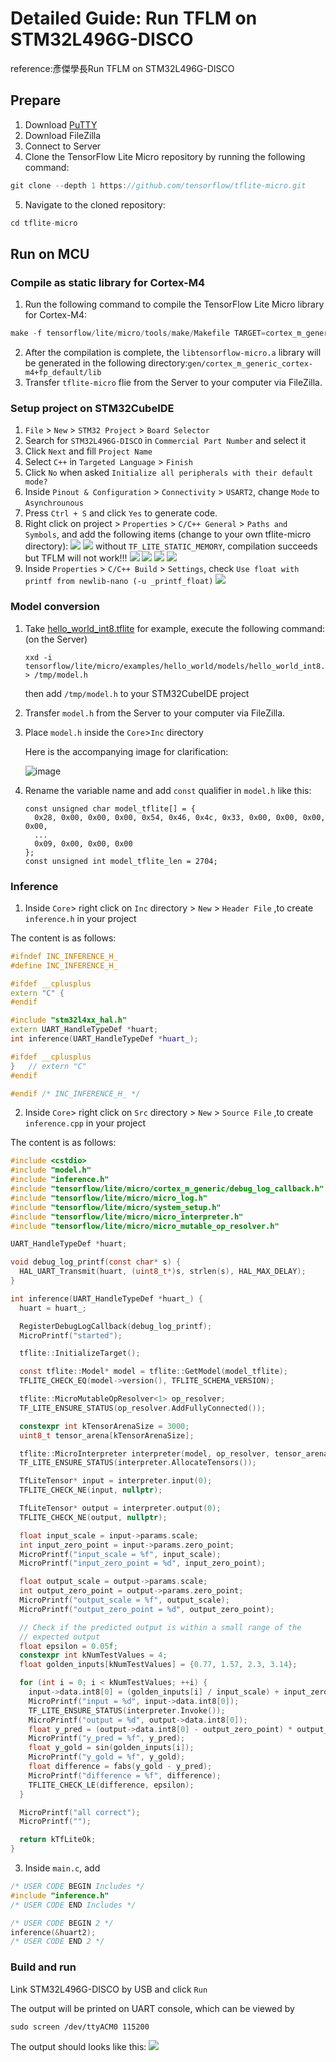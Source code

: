 # Detailed Guide: Run TFLM on STM32L496G-DISCO
reference:彥傑學長Run TFLM on STM32L496G-DISCO

## Prepare
1. Download [PuTTY](https://www.putty.org/)
2. Download FileZilla
3. Connect to Server
4. Clone the TensorFlow Lite Micro repository by running the following command:
```c
git clone --depth 1 https://github.com/tensorflow/tflite-micro.git
```
5. Navigate to the cloned repository:
```c
cd tflite-micro
```
## Run on MCU
### Compile as static library for Cortex-M4
1. Run the following command to compile the TensorFlow Lite Micro library for Cortex-M4:
```c
make -f tensorflow/lite/micro/tools/make/Makefile TARGET=cortex_m_generic TARGET_ARCH=cortex-m4+fp OPTIMIZED_KERNEL_DIR=cmsis_nn microlite
```
2. After the compilation is complete,
the `libtensorflow-micro.a` library will be generated in the following directory:`gen/cortex_m_generic_cortex-m4+fp_default/lib`
3. Transfer `tflite-micro` flie from the Server to your computer via FileZilla.

### Setup project on STM32CubeIDE
1. `File` > `New` > `STM32 Project` > `Board Selector`
2. Search for `STM32L496G-DISCO` in `Commercial Part Number` and select it
3. Click `Next` and fill `Project Name`
4. Select `C++` in `Targeted Language` > `Finish`
5. Click `No` when asked `Initialize all peripherals with their default mode?`
6. Inside `Pinout & Configuration` > `Connectivity` > `USART2`, change `Mode` to `Asynchrounous`
7. Press `Ctrl + S` and click `Yes` to generate code.
8. Right click on project > `Properties` > `C/C++ General` > `Paths and Symbols`, and add the following items (change to your own tflite-micro directory):
![](https://i.imgur.com/RdNaUGa.png)
![](https://i.imgur.com/7t1MLfB.png)
without `TF_LITE_STATIC_MEMORY`, compilation succeeds but TFLM will not work!!!
![](https://i.imgur.com/LkWXDCg.png)
![](https://i.imgur.com/RHyqrgq.png)
![](https://i.imgur.com/khnAnh1.png)
![](https://i.imgur.com/ejpoq2v.png)
9. Inside `Properties` > `C/C++ Build` > `Settings`, check `Use float with printf from newlib-nano (-u _printf_float)`
![](https://i.imgur.com/sHl413t.png)

### Model conversion
1. Take [hello_world_int8.tflite](https://github.com/tensorflow/tflite-micro/blob/main/tensorflow/lite/micro/examples/hello_world/models/hello_world_int8.tflite) for example, execute the following command:(on the Server)
   ```
   xxd -i tensorflow/lite/micro/examples/hello_world/models/hello_world_int8.tflite > /tmp/model.h
   ```
   then add `/tmp/model.h` to your STM32CubeIDE project
2. Transfer `model.h` from the Server to your computer via FileZilla.
3. Place `model.h` inside the `Core`>`Inc` directory

   Here is the accompanying image for clarification:

   ![image](https://github.com/Shuningchang/UART/assets/174292413/61a94e70-8d25-4bcd-bc0b-05edaacfe4e6)
4. Rename the variable name and add `const` qualifier in `model.h` like this:
   ```
   const unsigned char model_tflite[] = {
     0x28, 0x00, 0x00, 0x00, 0x54, 0x46, 0x4c, 0x33, 0x00, 0x00, 0x00, 0x00,
     ...
     0x09, 0x00, 0x00, 0x00
   };
   const unsigned int model_tflite_len = 2704;
   ```
### Inference

1. Inside `Core`> right click on `Inc` directory > `New` > `Header File` ,to create `inference.h` in your project

The content is as follows:
   ```cpp
   #ifndef INC_INFERENCE_H_
   #define INC_INFERENCE_H_

   #ifdef __cplusplus
   extern "C" {
   #endif

   #include "stm32l4xx_hal.h"
   extern UART_HandleTypeDef *huart;
   int inference(UART_HandleTypeDef *huart_);

   #ifdef __cplusplus
   }   // extern "C"
   #endif

   #endif /* INC_INFERENCE_H_ */
   ```
2. Inside `Core`> right click on `Src` directory > `New` > `Source File` ,to create `inference.cpp` in your project

The content is as follows:
```c
#include <cstdio>
#include "model.h"
#include "inference.h"
#include "tensorflow/lite/micro/cortex_m_generic/debug_log_callback.h"
#include "tensorflow/lite/micro/micro_log.h"
#include "tensorflow/lite/micro/system_setup.h"
#include "tensorflow/lite/micro/micro_interpreter.h"
#include "tensorflow/lite/micro/micro_mutable_op_resolver.h"

UART_HandleTypeDef *huart;

void debug_log_printf(const char* s) {
  HAL_UART_Transmit(huart, (uint8_t*)s, strlen(s), HAL_MAX_DELAY);
}

int inference(UART_HandleTypeDef *huart_) {
  huart = huart_;

  RegisterDebugLogCallback(debug_log_printf);
  MicroPrintf("started");

  tflite::InitializeTarget();

  const tflite::Model* model = tflite::GetModel(model_tflite);
  TFLITE_CHECK_EQ(model->version(), TFLITE_SCHEMA_VERSION);

  tflite::MicroMutableOpResolver<1> op_resolver;
  TF_LITE_ENSURE_STATUS(op_resolver.AddFullyConnected());

  constexpr int kTensorArenaSize = 3000;
  uint8_t tensor_arena[kTensorArenaSize];

  tflite::MicroInterpreter interpreter(model, op_resolver, tensor_arena, kTensorArenaSize);
  TF_LITE_ENSURE_STATUS(interpreter.AllocateTensors());

  TfLiteTensor* input = interpreter.input(0);
  TFLITE_CHECK_NE(input, nullptr);

  TfLiteTensor* output = interpreter.output(0);
  TFLITE_CHECK_NE(output, nullptr);

  float input_scale = input->params.scale;
  int input_zero_point = input->params.zero_point;
  MicroPrintf("input_scale = %f", input_scale);
  MicroPrintf("input_zero_point = %d", input_zero_point);

  float output_scale = output->params.scale;
  int output_zero_point = output->params.zero_point;
  MicroPrintf("output_scale = %f", output_scale);
  MicroPrintf("output_zero_point = %d", output_zero_point);

  // Check if the predicted output is within a small range of the
  // expected output
  float epsilon = 0.05f;
  constexpr int kNumTestValues = 4;
  float golden_inputs[kNumTestValues] = {0.77, 1.57, 2.3, 3.14};

  for (int i = 0; i < kNumTestValues; ++i) {
	input->data.int8[0] = (golden_inputs[i] / input_scale) + input_zero_point;
	MicroPrintf("input = %d", input->data.int8[0]);
	TF_LITE_ENSURE_STATUS(interpreter.Invoke());
	MicroPrintf("output = %d", output->data.int8[0]);
	float y_pred = (output->data.int8[0] - output_zero_point) * output_scale;
	MicroPrintf("y_pred = %f", y_pred);
	float y_gold = sin(golden_inputs[i]);
	MicroPrintf("y_gold = %f", y_gold);
	float difference = fabs(y_gold - y_pred);
	MicroPrintf("difference = %f", difference);
	TFLITE_CHECK_LE(difference, epsilon);
  }

  MicroPrintf("all correct");
  MicroPrintf("");

  return kTfLiteOk;
}
```
3. Inside `main.c`, add
```c
/* USER CODE BEGIN Includes */
#include "inference.h"
/* USER CODE END Includes */
```
```c
/* USER CODE BEGIN 2 */
inference(&huart2);
/* USER CODE END 2 */
```
### Build and run
Link STM32L496G-DISCO by USB and click `Run` 

The output will be printed on UART console, which can be viewed by
```
sudo screen /dev/ttyACM0 115200
```
The output should looks like this:
![](https://i.imgur.com/DaZFPwp.png)
